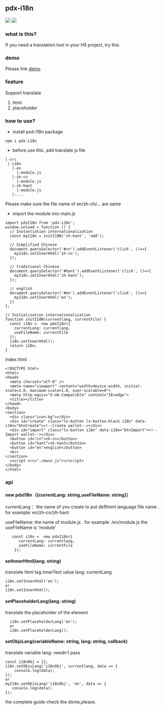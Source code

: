 ## pdx-i18n
![](https://img.shields.io/github/package-json/v/Tinalst/pdx-i18n.svg)
![](https://img.shields.io/bundlephobia/minzip/pdx-i18n.svg)
### what is this?
  If you need a translation tool in your H5 project, try this

### demo 
Please link [demo](https://github.com/Tinalst/learn-webpack4.x/tree/master/dynamic-import)

### feature
Support translate
  1. html
  2. placeholder
  
### how to use?
 + install pxd-i18n package
 ```
 npm i pdx-i18n
 ```
 + before use this ,add translate js file
 ```
|-src
  |-i18n
    |-en
      |-module.js
    |-zh-cn
      |-module.js
    |-zh-hant
      |-module.js
    |-...
```
Please make sure the file name of en/zh-ch/... are same
  +  import the module into main.js
  ```
  import pdxI18n from 'pdx-i18n';
  window.onload = function () {
    // Instantiation internationalization
    const myI18n = initI18N('zh-hant', 'add');
  
    // Simplified Chinese
    document.querySelector('#cn').addEventListener('click', ()=>{
      myI18n.setInnerHtml('zh-cn');
    });
  
    // traditional Chinese
    document.querySelector('#hant').addEventListener('click', ()=>{
      myI18n.setInnerHtml('zh-hant');
    });
  
    // english
    document.querySelector('#en').addEventListener('click', ()=>{
      myI18n.setInnerHtml('en');
    })
  };
  
  // Initialization internationalization
  function initI18N(currentlang, currentFile) {
    const i18n =  new pdxI18n({
      currentLang: currentlang,
      useFileName: currentFile
    });
    i18n.setInnerHtml();
    return i18n;
  }

```

index.html
```
<!DOCTYPE html>
<html>
<head>
  <meta charset="utf-8" />
  <meta name="viewport" content="width=device-width, initial-scale=1.0, maximum-scale=1.0, user-scalable=0">
  <meta http-equiv="X-UA-Compatible" content="IE=edge">
  <title></title>
</head>
<body>
<section>
  <div class="icon-bg"></div>
  <div id="create" class="lx-button lx-button-black i18n" data-i18n="btnCreate"><!--Create wallet--></div>
  <div id="import" class="lx-button i18n" data-i18n="btnImport"><!--Import wallet--></div>
  <button id="cn">zh-cn</button>
  <button id="hant">zh-hant</button>
  <button id="en">english</button>
  <br>
</section>
  <script src="./main.js"></script>
</body>
</html>

```

### api
#### new pdxI18n（{currentLang: string,useFileName: string}）
currentLang： the name of you create to put deffirent language file name .
              for example: en/zh-cn/zh-hant
              
useFileName: the name of module.js .
              for example: /en/module.js
              the useFileName is 'module'
```
   const i18n =  new pdxI18n({
      currentLang: currentlang,
      useFileName: currentFile
    });
```
#### setInnerHtml(lang: string)
  translate html tag innerText value 
  lang: currentLang
```
i18n.setInnerHtml('en');
or
i18n.setInnerHtml();
```
#### setPlaceholderLang(lang: string)
  translate the placeholder of the element
```
  i18n.setPlaceholderLang('en');
  or
  i18n.setPlaceholderLang();
```
  
#### setObjsLang(variableName: string, lang: string, callback)
  translate variable
  lang: needn't pass
```
const i18nObj = {};
i18n.setObjsLang('i18nObj', currentlang, data => {
    console.log(data);
});
or
myI18n.setObjsLang('i18nObj', 'en', data => {
   console.log(data);
});
```

the complete guide check the dome,please. 
